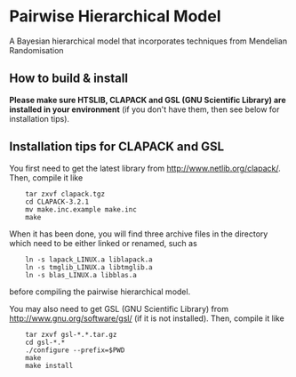 # Pairwise Hierarchical Model
A Bayesian hierarchical model that incorporates techniques from Mendelian Randomisation

## How to build & install
**Please make sure HTSLIB, CLAPACK and GSL (GNU Scientific Library) are installed in your environment** (if you don't have them, then see below for installation tips).

## Installation tips for CLAPACK and GSL

You first need to get the latest library from http://www.netlib.org/clapack/.  Then, compile it like

        tar zxvf clapack.tgz
        cd CLAPACK-3.2.1
        mv make.inc.example make.inc
        make

When it has been done, you will find three archive files in the directory which need to be either linked or renamed, such as

        ln -s lapack_LINUX.a liblapack.a
        ln -s tmglib_LINUX.a libtmglib.a
        ln -s blas_LINUX.a libblas.a

before compiling the pairwise hierarchical model.

You may also need to get GSL (GNU Scientific Library) from http://www.gnu.org/software/gsl/ (if it is not installed).  Then, compile it like

        tar zxvf gsl-*.*.tar.gz
        cd gsl-*.*
        ./configure --prefix=$PWD
        make
        make install
